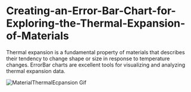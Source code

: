 # Creating-an-Error-Bar-Chart-for-Exploring-the-Thermal-Expansion-of-Materials
Thermal expansion is a fundamental property of materials that describes their tendency to change shape or size in response to temperature changes. ErrorBar charts are excellent tools for visualizing and analyzing thermal expansion data.

![MaterialThermalEcpansion Gif](https://github.com/SyncfusionExamples/Creating-an-Error-Bar-Chart-for-Exploring-the-Thermal-Expansion-of-Materials/assets/102796134/4aebcd7c-02e3-47dd-93e5-95169cf9595a)


